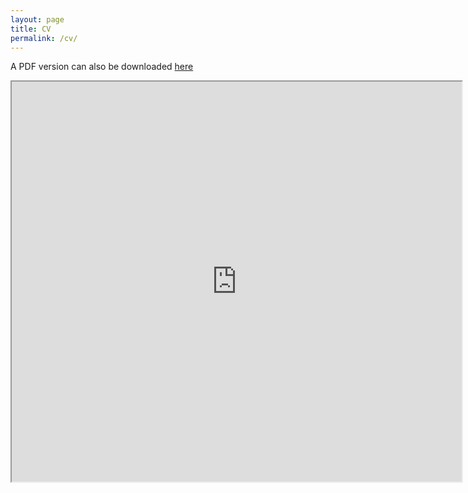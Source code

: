 ```yaml
---
layout: page
title: CV
permalink: /cv/
---
```

A PDF version can also be downloaded [here]("https://www.dropbox.com/s/wz4olubsg015dkh/Engelhardt%20Andrew%20CV%202022-08-31.pdf?dl=0")
<iframe src="https://drive.google.com/file/d/1HDbXBQcMuec0xKEU7leFPKtXjg0hF1ny/preview" width="720" height="640" seamless></iframe>
